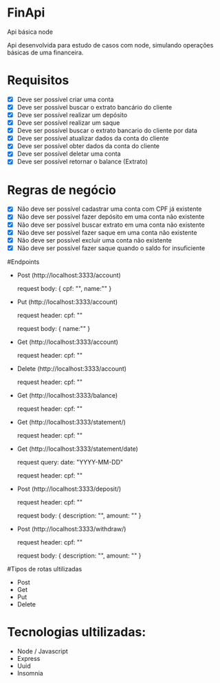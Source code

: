 # FinApi
Api básica node

Api desenvolvida para estudo de casos com node, simulando operações básicas de uma financeira.

# Requisitos

- [x]  Deve ser possível criar uma conta
- [x]  Deve ser possível buscar o extrato bancário do cliente
- [x]  Deve ser possível realizar um depósito
- [x]  Deve ser possível realizar um saque
- [x]  Deve ser possível buscar o extrato bancario do cliente por data
- [x]  Deve ser possível atualizar dados da conta do cliente
- [x]  Deve ser possível obter dados da conta do cliente
- [x]  Deve ser possível deletar uma conta
- [x]  Deve ser possível retornar o balance (Extrato)

# Regras de negócio

- [x]  Não deve ser possível cadastrar uma conta com CPF já existente
- [x]  Não deve ser possível fazer depósito em uma conta não existente
- [x]  Não deve ser possível buscar extrato em uma conta não existente
- [x]  Não deve ser possível fazer saque em uma conta não existente
- [x]  Não deve ser possível excluir uma conta não existente
- [x]  Não deve ser possível fazer saque quando o saldo for insuficiente

#Endpoints

- Post (http://localhost:3333/account)
 
  request body: 
    {
      cpf: "",
      name:""
    }

- Put (http://localhost:3333/account)
 
  request header: 
      cpf: ""

  request body: 
    {
      name:""
    }

- Get (http://localhost:3333/account) 

  request header: 
      cpf: ""

- Delete (http://localhost:3333/account) 

  request header: 
      cpf: ""

- Get (http://localhost:3333/balance) 
  
  request header: 
      cpf: ""

- Get (http://localhost:3333/statement/)
  
  request header: 
      cpf: ""

- Get (http://localhost:3333/statement/date)
  
  request query:
      date: "YYYY-MM-DD"
  
  request header: 
      cpf: ""

- Post (http://localhost:3333/deposit/)
  
  request header: 
      cpf: ""
  
  request body: 
      {
        description: "",
        amount: ""
      }

- Post (http://localhost:3333/withdraw/)
  
  request header: 
      cpf: ""
  
  request body: 
    {
      description: "",
      amount: ""
    }

#Tipos de rotas ultilizadas

- Post
- Get
- Put
- Delete

# Tecnologias ultilizadas:
- Node / Javascript  
- Express 
- Uuid
- Insomnia
